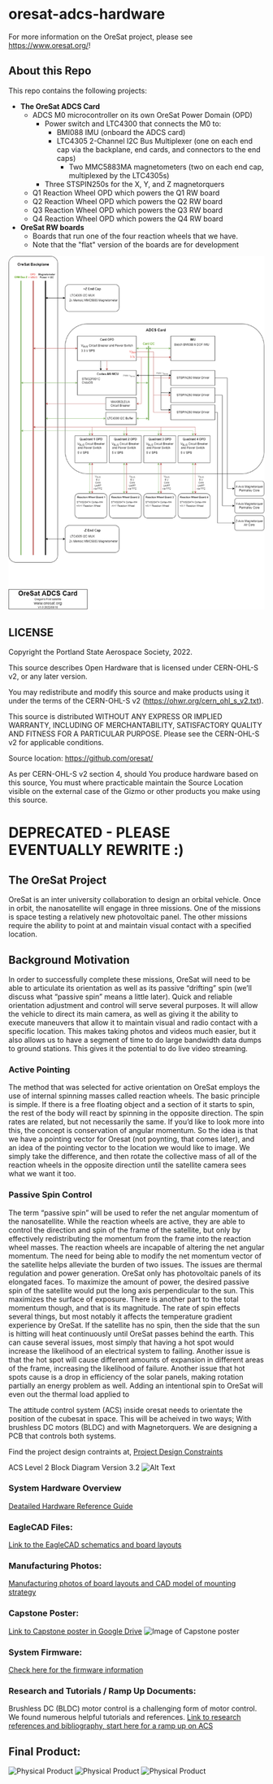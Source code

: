 # oresat-adcs-hardware

For more information on the OreSat project, please see <https://www.oresat.org/>!

## About this Repo

This repo contains the following projects:

* **The OreSat ADCS Card**
   * ADCS M0 microcontroller on its own OreSat Power Domain (OPD)
      * Power switch and LTC4300 that connects the M0 to:
         * BMI088 IMU (onboard the ADCS card)
         * LTC4305 2-Channel I2C Bus Multiplexer (one on each end cap via the backplane, end cards, and connectors to the end caps)
            * Two MMC5883MA magnetometers (two on each end cap, multiplexed by the LTC4305s)
      * Three STSPIN250s for the X, Y, and Z magnetorquers
   * Q1 Reaction Wheel OPD which powers the Q1 RW board
   * Q2 Reaction Wheel OPD which powers the Q2 RW board
   * Q3 Reaction Wheel OPD which powers the Q3 RW board
   * Q4 Reaction Wheel OPD which powers the Q4 RW board
* **OreSat RW boards**
   * Boards that run one of the four reaction wheels that we have.
   * Note that the "flat" version of the boards are for development

![ADCS Card Block Diagram](https://github.com/oresat/oresat-adcs-hardware/blob/master/documentation/OreSat%20ADCS%20Card%20Block%20Diagram%20V1.0%202022-08-18.png)


## LICENSE

Copyright the Portland State Aerospace Society, 2022.

This source describes Open Hardware that is licensed under CERN-OHL-S v2, or any later version.

You may redistribute and modify this source and make products using it under the terms of the CERN-OHL-S v2 (https://ohwr.org/cern_ohl_s_v2.txt).

This source is distributed WITHOUT ANY EXPRESS OR IMPLIED WARRANTY, INCLUDING OF MERCHANTABILITY, SATISFACTORY QUALITY AND FITNESS FOR A PARTICULAR PURPOSE. Please see the CERN-OHL-S v2 for applicable conditions.

Source location: https://github.com/oresat/

As per CERN-OHL-S v2 section 4, should You produce hardware based on this source, You must where practicable maintain the Source Location visible on the external case of the Gizmo or other products you make using this source.


# DEPRECATED - PLEASE EVENTUALLY REWRITE :)

## The OreSat Project
OreSat is an inter university collaboration to design an orbital vehicle. Once in orbit, the nanosatellite will engage in three missions. One of the missions is space testing a relatively new photovoltaic panel. The other missions require the ability to point at and maintain visual contact with a specified location. 
## Background Motivation   
In order to successfully complete these missions, OreSat will need to be able to articulate its orientation as well as its passive “drifting” spin (we’ll discuss what “passive spin” means a little later). 
Quick and reliable orientation adjustment and control will serve several purposes. It will allow the vehicle to direct its main camera, as well as giving it the ability to execute maneuvers that allow it to maintain visual and radio contact with a specific location. This makes taking photos and videos much easier, but it also allows us to have a segment of time to do large bandwidth data dumps to ground stations. This gives it the potential to do live video streaming. 
### Active Pointing
The method that was selected for active orientation on OreSat employs the use of internal spinning masses called reaction wheels. The basic principle is simple. If there is a free floating object and a section of it starts to spin, the rest of the body will react by spinning in the opposite direction. The spin rates are related, but not necessarily the same. If you’d like to look more into this, the concept is conservation of angular momentum. 
So the idea is that we have a pointing vector for Oresat (not poynting, that comes later), and an idea of the pointing vector to the location we would like to image. We simply take the difference, and then rotate the collective mass of all of the reaction wheels in the opposite direction until the satellite camera sees what we want it too.  
### Passive Spin Control
The term “passive spin” will be used to refer the net angular momentum of the nanosatellite. While the reaction wheels are active, they are able to control the direction and spin of the frame of the satellite, but only by effectively redistributing the momentum from the frame into the reaction wheel masses. The reaction wheels are incapable of altering the net angular momentum. The need for being able to modify the net momentum vector of the satellite helps alleviate the burden of two issues. The issues are thermal regulation and power generation. OreSat only has photovoltaic panels of its elongated faces. To maximize the amount of power, the desired passive spin of the satellite would put the long axis perpendicular to the sun. This maximizes the surface of exposure. There is another part to the total momentum though, and that is its magnitude. The rate of spin effects several things, but most notably it affects the temperature gradient experience by OreSat. If the satellite has no spin, then the side that the sun is hitting will heat continuously until OreSat passes behind the earth. This can cause several issues, most simply that having a hot spot would increase the likelihood of an electrical system to failing. Another issue is that the hot spot will cause different amounts of expansion in different areas of the frame, increasing the likelihood of failure. Another issue that hot spots cause is a drop in efficiency of the solar panels, making rotation partially an energy problem as well. 
Adding an intentional spin to OreSat will even out the thermal load applied to 


The attitude control system (ACS) inside oresat needs to orientate the position of the cubesat in space. This will be acheived in two ways; With brushless DC motors (BLDC) and with Magnetorquers. We are designing a PCB that controls both systems.

Find the project design contraints at,
[Project Design Constraints](https://github.com/oresat/oresat-acs-board/blob/master/Project%20Design%20Constraints.md)


ACS Level 2 Block Diagram Version 3.2
![Alt Text](https://github.com/oresat/oresat-acs-board/blob/master/ACS%20level%202%20block%20diagram%203.2.png)

### System Hardware Overview
[Deatailed Hardware Reference Guide](https://github.com/oresat/oresat-acs-board/tree/master/Component%20File)

### EagleCAD Files:
[Link to the EagleCAD schematics and board layouts](https://github.com/oresat/oresat-acs-board/tree/master/eaglecad)

### Manufacturing Photos:
[Manufacturing photos of board layouts and CAD model of mounting strategy](https://github.com/oresat/oresat-acs-board/tree/master/Manufacturing%20photos)

### Capstone Poster:
[Link to Capstone poster in Google Drive](https://docs.google.com/presentation/d/1KBfbX376Y7nvsIXe14JdyOgP9TMmgJlgeOiYP8BOekc/edit#slide=id.p1)
![Image of Capstone poster](https://github.com/oresat/oresat-acs-board/blob/master/ACS_Capstone.pptx.png)

### System Firmware:
[Check here for the firmware information](https://github.com/oresat/oresat-firmware/wiki/ACS-Firmware)




### Research and Tutorials / Ramp Up Documents:
Brushless DC (BLDC) motor control is a challenging form of motor control. We found numerous helpful tutorials and references.
[Link to research references and bibliography, start here for a ramp up on ACS](https://github.com/oresat/oresat-acs-board/blob/master/Ramp%20Up.md)

## Final Product:
![Physical Product](https://github.com/oresat/oresat-acs-board/blob/master/Manufacturing%20photos/rev3_1.jpg)
![Physical Product](https://github.com/oresat/oresat-acs-board/blob/master/Manufacturing%20photos/rev3_2.jpg)
![Physical Product](https://github.com/oresat/oresat-acs-board/blob/master/Manufacturing%20photos/rev3_3.jpg)
